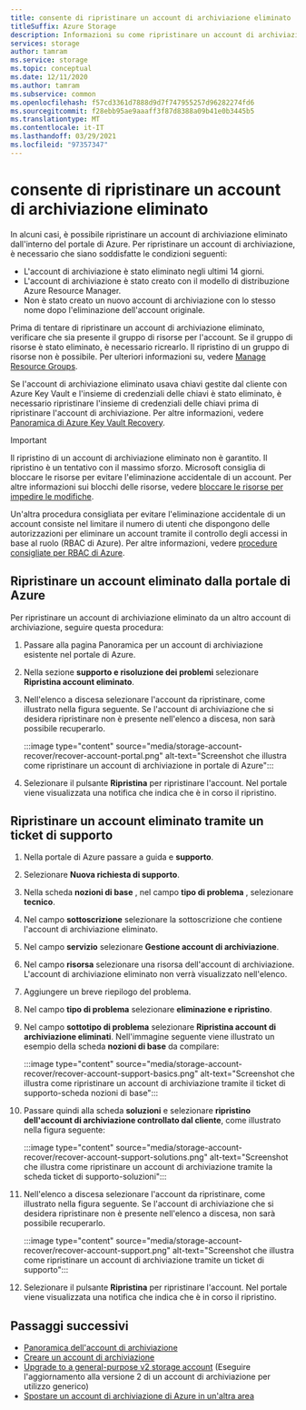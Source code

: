 ```yaml
---
title: consente di ripristinare un account di archiviazione eliminato
titleSuffix: Azure Storage
description: Informazioni su come ripristinare un account di archiviazione eliminato all'interno del portale di Azure.
services: storage
author: tamram
ms.service: storage
ms.topic: conceptual
ms.date: 12/11/2020
ms.author: tamram
ms.subservice: common
ms.openlocfilehash: f57cd3361d7888d9d7f747955257d96282274fd6
ms.sourcegitcommit: f28ebb95ae9aaaff3f87d8388a09b41e0b3445b5
ms.translationtype: MT
ms.contentlocale: it-IT
ms.lasthandoff: 03/29/2021
ms.locfileid: "97357347"
---
```

# <a name="recover-a-deleted-storage-account"></a>consente di ripristinare un account di archiviazione eliminato

In alcuni casi, è possibile ripristinare un account di archiviazione eliminato dall'interno del portale di Azure. Per ripristinare un account di archiviazione, è necessario che siano soddisfatte le condizioni seguenti:

- L'account di archiviazione è stato eliminato negli ultimi 14 giorni.
- L'account di archiviazione è stato creato con il modello di distribuzione Azure Resource Manager.
- Non è stato creato un nuovo account di archiviazione con lo stesso nome dopo l'eliminazione dell'account originale.

Prima di tentare di ripristinare un account di archiviazione eliminato, verificare che sia presente il gruppo di risorse per l'account. Se il gruppo di risorse è stato eliminato, è necessario ricrearlo. Il ripristino di un gruppo di risorse non è possibile. Per ulteriori informazioni su, vedere [Manage Resource Groups](../../azure-resource-manager/management/manage-resource-groups-portal.md).

Se l'account di archiviazione eliminato usava chiavi gestite dal cliente con Azure Key Vault e l'insieme di credenziali delle chiavi è stato eliminato, è necessario ripristinare l'insieme di credenziali delle chiavi prima di ripristinare l'account di archiviazione. Per altre informazioni, vedere [Panoramica di Azure Key Vault Recovery](../../key-vault/general/key-vault-recovery.md).

> [!IMPORTANT]
> Il ripristino di un account di archiviazione eliminato non è garantito. Il ripristino è un tentativo con il massimo sforzo. Microsoft consiglia di bloccare le risorse per evitare l'eliminazione accidentale di un account. Per altre informazioni sui blocchi delle risorse, vedere [bloccare le risorse per impedire le modifiche](../../azure-resource-manager/management/lock-resources.md).
>
> Un'altra procedura consigliata per evitare l'eliminazione accidentale di un account consiste nel limitare il numero di utenti che dispongono delle autorizzazioni per eliminare un account tramite il controllo degli accessi in base al ruolo (RBAC di Azure). Per altre informazioni, vedere [procedure consigliate per RBAC di Azure](../../role-based-access-control/best-practices.md).

## <a name="recover-a-deleted-account-from-the-azure-portal"></a>Ripristinare un account eliminato dalla portale di Azure

Per ripristinare un account di archiviazione eliminato da un altro account di archiviazione, seguire questa procedura:

1. Passare alla pagina Panoramica per un account di archiviazione esistente nel portale di Azure.
1. Nella sezione **supporto e risoluzione dei problemi** selezionare **Ripristina account eliminato**.
1. Nell'elenco a discesa selezionare l'account da ripristinare, come illustrato nella figura seguente. Se l'account di archiviazione che si desidera ripristinare non è presente nell'elenco a discesa, non sarà possibile recuperarlo.

    :::image type="content" source="media/storage-account-recover/recover-account-portal.png" alt-text="Screenshot che illustra come ripristinare un account di archiviazione in portale di Azure":::

1. Selezionare il pulsante **Ripristina** per ripristinare l'account. Nel portale viene visualizzata una notifica che indica che è in corso il ripristino.

## <a name="recover-a-deleted-account-via-a-support-ticket"></a>Ripristinare un account eliminato tramite un ticket di supporto

1. Nella portale di Azure passare a guida e **supporto**.
1. Selezionare **Nuova richiesta di supporto**.
1. Nella scheda **nozioni di base** , nel campo **tipo di problema** , selezionare **tecnico**.
1. Nel campo **sottoscrizione** selezionare la sottoscrizione che contiene l'account di archiviazione eliminato.
1. Nel campo **servizio** selezionare **Gestione account di archiviazione**.
1. Nel campo **risorsa** selezionare una risorsa dell'account di archiviazione. L'account di archiviazione eliminato non verrà visualizzato nell'elenco.
1. Aggiungere un breve riepilogo del problema.
1. Nel campo **tipo di problema** selezionare **eliminazione e ripristino**.
1. Nel campo **sottotipo di problema** selezionare **Ripristina account di archiviazione eliminati**. Nell'immagine seguente viene illustrato un esempio della scheda **nozioni di base** da compilare:

    :::image type="content" source="media/storage-account-recover/recover-account-support-basics.png" alt-text="Screenshot che illustra come ripristinare un account di archiviazione tramite il ticket di supporto-scheda nozioni di base":::

1. Passare quindi alla scheda **soluzioni** e selezionare **ripristino dell'account di archiviazione controllato dal cliente**, come illustrato nella figura seguente:

    :::image type="content" source="media/storage-account-recover/recover-account-support-solutions.png" alt-text="Screenshot che illustra come ripristinare un account di archiviazione tramite la scheda ticket di supporto-soluzioni":::

1. Nell'elenco a discesa selezionare l'account da ripristinare, come illustrato nella figura seguente. Se l'account di archiviazione che si desidera ripristinare non è presente nell'elenco a discesa, non sarà possibile recuperarlo.

    :::image type="content" source="media/storage-account-recover/recover-account-support.png" alt-text="Screenshot che illustra come ripristinare un account di archiviazione tramite un ticket di supporto":::

1. Selezionare il pulsante **Ripristina** per ripristinare l'account. Nel portale viene visualizzata una notifica che indica che è in corso il ripristino.

## <a name="next-steps"></a>Passaggi successivi

- [Panoramica dell'account di archiviazione](storage-account-overview.md)
- [Creare un account di archiviazione](storage-account-create.md)
- [Upgrade to a general-purpose v2 storage account](storage-account-upgrade.md) (Eseguire l'aggiornamento alla versione 2 di un account di archiviazione per utilizzo generico)
- [Spostare un account di archiviazione di Azure in un'altra area](storage-account-move.md)